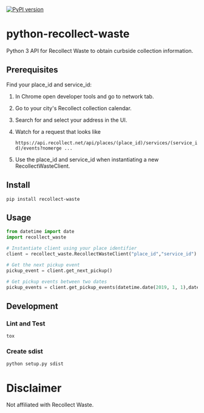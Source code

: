 [![PyPI version](https://badge.fury.io/py/recollect-waste.svg)](https://badge.fury.io/py/recollect-waste)

# python-recollect-waste
Python 3 API for Recollect Waste to obtain curbside collection information.

## Prerequisites

Find your place_id and service_id:
1. In Chrome open developer tools and go to network tab.
2. Go to your city's Recollect collection calendar.
3. Search for and select your address in the UI.
4. Watch for a request that looks like

   `https://api.recollect.net/api/places/(place_id)/services/(service_id)/events?nomerge ...`

5. Use the place_id and service_id when instantiating a new RecollectWasteClient.

## Install
`pip install recollect-waste`

## Usage
```python
from datetime import date
import recollect_waste

# Instantiate client using your place identifier
client = recollect_waste.RecollectWasteClient("place_id","service_id")

# Get the next pickup event
pickup_event = client.get_next_pickup()

# Get pickup events between two dates
pickup_events = client.get_pickup_events(datetime.date(2019, 1, 1),datetime.date(2019, 2, 1))
```

## Development

### Lint and Test

`tox`

### Create sdist
`python setup.py sdist`

# Disclaimer
Not affiliated with Recollect Waste.